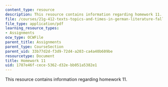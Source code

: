```yaml
---
content_type: resource
description: This resource contains information regarding homework 11.
file: /courses/21g-412-texts-topics-and-times-in-german-literature-fall-2009/1787e46fcece5362d32ebb051a5382e1_MIT21G_412F09_hw11.pdf
file_type: application/pdf
learning_resource_types:
- Assignments
ocw_type: OCWFile
parent_title: Assignments
parent_type: CourseSection
parent_uid: 33b77d2d-f3d9-72d4-a203-ca4a40b609be
resourcetype: Document
title: Homework 11
uid: 1787e46f-cece-5362-d32e-bb051a5382e1
---
```

This resource contains information regarding homework 11.

